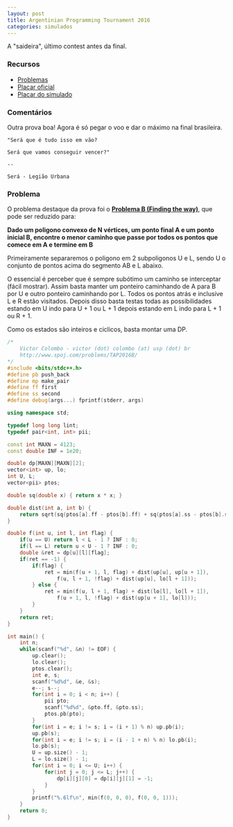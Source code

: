 ```yaml
---
layout: post
title: Argentinian Programming Tournament 2016
categories: simulados
---
```


A "saideira", último contest antes da final.

### Recursos
* [Problemas](http://torneoprogramacion.com.ar/wp-content/uploads/2016/09/tap2016.pdf)
* [Placar oficial](http://torneoprogramacion.com.ar/2016/09/21/resultados-tap-2016/)
* [Placar do simulado](https://www.codepit.io/#/contest/581f67137fc9c300186511d2/view)

### Comentários

Outra prova boa! Agora é só pegar o voo e dar o máximo na final brasileira.

```
"Será que é tudo isso em vão?

Será que vamos conseguir vencer?"

--

Será - Legião Urbana
```

### Problema

O problema destaque da prova foi o [**Problema B (Finding the way)**](http://www.spoj.com/problems/TAP2016B/), que pode ser reduzido para:

**Dado um poligono convexo de N vértices, um ponto final A e um ponto inicial B, encontre o menor caminho que passe por todos os pontos que comece em A e termine em B**

Primeiramente separaremos o poligono em 2 subpoligonos U e L, sendo U o conjunto de pontos acima do segmento AB e L abaixo.

O essencial é perceber que é sempre subótimo um caminho se interceptar (fácil mostrar). Assim basta manter um ponteiro caminhando de A para B por U e outro ponteiro caminhando por L. Todos os pontos atrás e inclusive L e R estão visitados. Depois disso basta testas todas as possibilidades estando em U indo para U + 1 ou L + 1 depois estando em L indo para L + 1 ou R + 1. 

Como os estados são inteiros e ciclicos, basta montar uma DP.

```c++
/*
    Victor Colombo - victor (dot) colombo (at) usp (dot) br
    http://www.spoj.com/problems/TAP2016B/
*/
#include <bits/stdc++.h>
#define pb push_back
#define mp make_pair
#define ff first
#define ss second
#define debug(args...) fprintf(stderr, args)

using namespace std;

typedef long long lint;
typedef pair<int, int> pii;

const int MAXN = 4123;
const double INF = 1e20;

double dp[MAXN][MAXN][2];
vector<int> up, lo;
int U, L;
vector<pii> ptos;

double sq(double x) { return x * x; }

double dist(int a, int b) {
    return sqrt(sq(ptos[a].ff - ptos[b].ff) + sq(ptos[a].ss - ptos[b].ss));
}

double f(int u, int l, int flag) {
    if(u == U) return l < L - 1 ? INF : 0;
    if(l == L) return u < U - 1 ? INF : 0;
    double &ret = dp[u][l][flag];
    if(ret == -1) {
        if(flag) {
            ret = min(f(u + 1, l, flag) + dist(up[u], up[u + 1]),
                f(u, l + 1, !flag) + dist(up[u], lo[l + 1]));
        } else {
            ret = min(f(u, l + 1, flag) + dist(lo[l], lo[l + 1]),
                f(u + 1, l, !flag) + dist(up[u + 1], lo[l]));
        }
    }
    return ret;
}

int main() {
    int n;
    while(scanf("%d", &n) != EOF) {
        up.clear();
        lo.clear();
        ptos.clear();
        int e, s;
        scanf("%d%d", &e, &s);
        e--; s--;
        for(int i = 0; i < n; i++) {
            pii pto;
            scanf("%d%d", &pto.ff, &pto.ss);
            ptos.pb(pto);
        }
        for(int i = e; i != s; i = (i + 1) % n) up.pb(i);
        up.pb(s);
        for(int i = e; i != s; i = (i - 1 + n) % n) lo.pb(i);
        lo.pb(s);
        U = up.size() - 1;
        L = lo.size() - 1;
        for(int i = 0; i <= U; i++) {
            for(int j = 0; j <= L; j++) {
                dp[i][j][0] = dp[i][j][1] = -1;
            }
        }
        printf("%.6lf\n", min(f(0, 0, 0), f(0, 0, 1)));
    }
    return 0;
}


```
